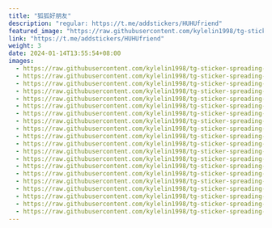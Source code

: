```yaml
---
title: "狐狐好朋友"
description: "regular: https://t.me/addstickers/HUHUfriend"
featured_image: "https://raw.githubusercontent.com/kylelin1998/tg-sticker-spreading-worldwide-images/main/img/b5fa06e8-822a-4f38-86ca-bc4a917e936b.jpg"
link: "https://t.me/addstickers/HUHUfriend"
weight: 3
date: 2024-01-14T13:55:54+08:00
images:
  - https://raw.githubusercontent.com/kylelin1998/tg-sticker-spreading-worldwide-images/main/img/b5fa06e8-822a-4f38-86ca-bc4a917e936b.jpg
  - https://raw.githubusercontent.com/kylelin1998/tg-sticker-spreading-worldwide-images/main/img/73811f43-8ec4-43e1-a90e-a65a2901cb91.jpg
  - https://raw.githubusercontent.com/kylelin1998/tg-sticker-spreading-worldwide-images/main/img/b3feb3a2-8405-480f-a1a0-7d91469f111f.jpg
  - https://raw.githubusercontent.com/kylelin1998/tg-sticker-spreading-worldwide-images/main/img/1cf7a34c-c63d-464c-81ad-263581690cc3.jpg
  - https://raw.githubusercontent.com/kylelin1998/tg-sticker-spreading-worldwide-images/main/img/5e1ece0f-91be-46ee-9e24-f306005acaeb.jpg
  - https://raw.githubusercontent.com/kylelin1998/tg-sticker-spreading-worldwide-images/main/img/56cb7447-b812-4f6d-81d0-a23e090d5298.jpg
  - https://raw.githubusercontent.com/kylelin1998/tg-sticker-spreading-worldwide-images/main/img/7827bbb0-5b0b-4b64-bfdf-45bad1d2ad5b.jpg
  - https://raw.githubusercontent.com/kylelin1998/tg-sticker-spreading-worldwide-images/main/img/0cbf2299-7737-4d83-b968-b4df75946038.jpg
  - https://raw.githubusercontent.com/kylelin1998/tg-sticker-spreading-worldwide-images/main/img/75ef9cd2-5e34-4532-989a-30eb45fbbb5c.jpg
  - https://raw.githubusercontent.com/kylelin1998/tg-sticker-spreading-worldwide-images/main/img/3b497c52-4b8a-4ac5-b0c3-b1ebdf6d502b.jpg
  - https://raw.githubusercontent.com/kylelin1998/tg-sticker-spreading-worldwide-images/main/img/5855ed28-5453-473d-8126-9bdc7de018ea.jpg
  - https://raw.githubusercontent.com/kylelin1998/tg-sticker-spreading-worldwide-images/main/img/009c42be-c009-45a1-a043-5aef5cf311e6.jpg
  - https://raw.githubusercontent.com/kylelin1998/tg-sticker-spreading-worldwide-images/main/img/6dc077f2-ce66-4007-be07-5b987eefd708.jpg
  - https://raw.githubusercontent.com/kylelin1998/tg-sticker-spreading-worldwide-images/main/img/91239c9e-29dd-4ffb-87d4-c6a881a8751f.jpg
  - https://raw.githubusercontent.com/kylelin1998/tg-sticker-spreading-worldwide-images/main/img/7b31fc8b-ab01-4203-a1dd-4bd923491b31.jpg
  - https://raw.githubusercontent.com/kylelin1998/tg-sticker-spreading-worldwide-images/main/img/03088eda-979d-43be-96c0-099bfbd16fc2.jpg
  - https://raw.githubusercontent.com/kylelin1998/tg-sticker-spreading-worldwide-images/main/img/9c9c4727-e168-4f73-a1e1-93ae1b3bd983.jpg
  - https://raw.githubusercontent.com/kylelin1998/tg-sticker-spreading-worldwide-images/main/img/d4cbd62e-01ef-45d3-b6b1-6f233de4fe3b.jpg
  - https://raw.githubusercontent.com/kylelin1998/tg-sticker-spreading-worldwide-images/main/img/6676c106-dad9-4865-9e87-3c782041bb73.jpg
  - https://raw.githubusercontent.com/kylelin1998/tg-sticker-spreading-worldwide-images/main/img/0d7cecc3-15a0-41be-9377-7278bf5d5a60.jpg
---
```

